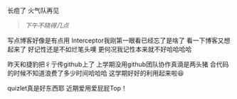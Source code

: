 长痘了
火气队再见
<!--more-->

>*下午不晓得几点*

写点博客好像是有点用
Interceptor我刚第一眼看已经忘了是啥了
看一下博客又想起来了
好记性还是不如烂笔头噢
更何况我记性本来就不好哈哈哈哈

昨天和捷豹把彳亍传github上了
上学期没用github团队协作真滴是两头猪
合代码的时候不知道浪费了多少时间哈哈哈
这学期好好的利用起来啦😆

quizlet真是好东西耶
近期爱用爱屁屁Top！


